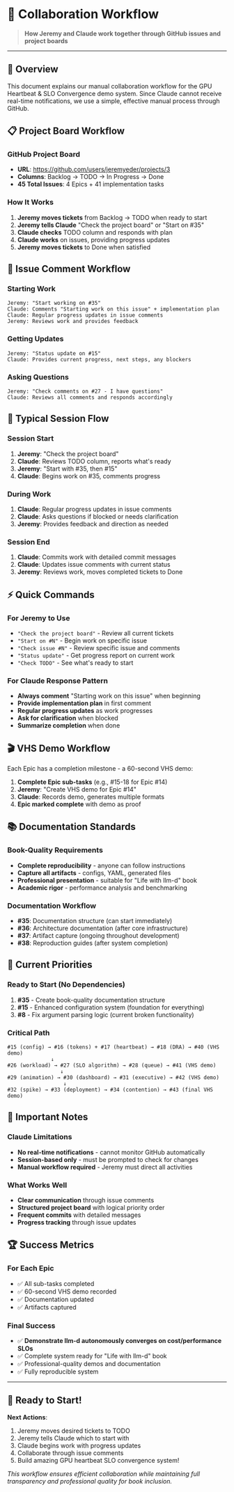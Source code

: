 # 🤝 Collaboration Workflow

> **How Jeremy and Claude work together through GitHub issues and project boards**

---

## 🎯 Overview

This document explains our manual collaboration workflow for the GPU Heartbeat & SLO Convergence demo system. Since Claude cannot receive real-time notifications, we use a simple, effective manual process through GitHub.

## 📋 Project Board Workflow

### GitHub Project Board
- **URL**: https://github.com/users/jeremyeder/projects/3
- **Columns**: Backlog → TODO → In Progress → Done
- **45 Total Issues**: 4 Epics + 41 implementation tasks

### How It Works

1. **Jeremy moves tickets** from Backlog → TODO when ready to start
2. **Jeremy tells Claude** "Check the project board" or "Start on #35"
3. **Claude checks** TODO column and responds with plan
4. **Claude works** on issues, providing progress updates
5. **Jeremy moves tickets** to Done when satisfied

## 💬 Issue Comment Workflow

### Starting Work
```
Jeremy: "Start working on #35"
Claude: Comments "Starting work on this issue" + implementation plan
Claude: Regular progress updates in issue comments
Jeremy: Reviews work and provides feedback
```

### Getting Updates
```
Jeremy: "Status update on #15"
Claude: Provides current progress, next steps, any blockers
```

### Asking Questions
```
Jeremy: "Check comments on #27 - I have questions"
Claude: Reviews all comments and responds accordingly
```

## 🔄 Typical Session Flow

### Session Start
1. **Jeremy**: "Check the project board"
2. **Claude**: Reviews TODO column, reports what's ready
3. **Jeremy**: "Start with #35, then #15"
4. **Claude**: Begins work on #35, comments progress

### During Work
1. **Claude**: Regular progress updates in issue comments
2. **Claude**: Asks questions if blocked or needs clarification
3. **Jeremy**: Provides feedback and direction as needed

### Session End
1. **Claude**: Commits work with detailed commit messages
2. **Claude**: Updates issue comments with current status
3. **Jeremy**: Reviews work, moves completed tickets to Done

## ⚡ Quick Commands

### For Jeremy to Use
- `"Check the project board"` - Review all current tickets
- `"Start on #N"` - Begin work on specific issue
- `"Check issue #N"` - Review specific issue and comments
- `"Status update"` - Get progress report on current work
- `"Check TODO"` - See what's ready to start

### For Claude Response Pattern
- **Always comment** "Starting work on this issue" when beginning
- **Provide implementation plan** in first comment
- **Regular progress updates** as work progresses
- **Ask for clarification** when blocked
- **Summarize completion** when done

## 🎬 VHS Demo Workflow

Each Epic has a completion milestone - a 60-second VHS demo:

1. **Complete Epic sub-tasks** (e.g., #15-18 for Epic #14)
2. **Jeremy**: "Create VHS demo for Epic #14"
3. **Claude**: Records demo, generates multiple formats
4. **Epic marked complete** with demo as proof

## 📚 Documentation Standards

### Book-Quality Requirements
- **Complete reproducibility** - anyone can follow instructions
- **Capture all artifacts** - configs, YAML, generated files
- **Professional presentation** - suitable for "Life with llm-d" book
- **Academic rigor** - performance analysis and benchmarking

### Documentation Workflow
- **#35**: Documentation structure (can start immediately)
- **#36**: Architecture documentation (after core infrastructure)
- **#37**: Artifact capture (ongoing throughout development)
- **#38**: Reproduction guides (after system completion)

## 🎯 Current Priorities

### Ready to Start (No Dependencies)
1. **#35** - Create book-quality documentation structure
2. **#15** - Enhanced configuration system (foundation for everything)
3. **#8** - Fix argument parsing logic (current broken functionality)

### Critical Path
```
#15 (config) → #16 (tokens) + #17 (heartbeat) → #18 (DRA) → #40 (VHS demo)
              ↓
#26 (workload) → #27 (SLO algorithm) → #28 (queue) → #41 (VHS demo)
                 ↓
#29 (animation) → #30 (dashboard) → #31 (executive) → #42 (VHS demo)
                  ↓
#32 (spike) → #33 (deployment) → #34 (contention) → #43 (final VHS demo)
```

## 🚨 Important Notes

### Claude Limitations
- **No real-time notifications** - cannot monitor GitHub automatically
- **Session-based only** - must be prompted to check for changes
- **Manual workflow required** - Jeremy must direct all activities

### What Works Well
- **Clear communication** through issue comments
- **Structured project board** with logical priority order
- **Frequent commits** with detailed messages
- **Progress tracking** through issue updates

## 🏆 Success Metrics

### For Each Epic
- ✅ All sub-tasks completed
- ✅ 60-second VHS demo recorded
- ✅ Documentation updated
- ✅ Artifacts captured

### Final Success
- ✅ **Demonstrate llm-d autonomously converges on cost/performance SLOs**
- ✅ Complete system ready for "Life with llm-d" book
- ✅ Professional-quality demos and documentation
- ✅ Fully reproducible system

---

## 🚀 Ready to Start!

**Next Actions**:
1. Jeremy moves desired tickets to TODO
2. Jeremy tells Claude which to start with
3. Claude begins work with progress updates
4. Collaborate through issue comments
5. Build amazing GPU heartbeat SLO convergence system!

*This workflow ensures efficient collaboration while maintaining full transparency and professional quality for book inclusion.*